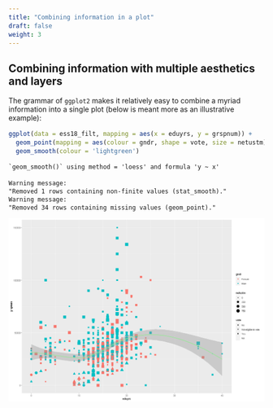 ```yaml
---
title: "Combining information in a plot"
draft: false
weight: 3
---
```


## Combining information with multiple aesthetics and layers

The grammar of `ggplot2` makes it relatively easy to combine a myriad information into a single plot (below is meant more as an illustrative example): 


```R
ggplot(data = ess18_filt, mapping = aes(x = eduyrs, y = grspnum)) +
  geom_point(mapping = aes(colour = gndr, shape = vote, size = netustm)) +
  geom_smooth(colour = 'lightgreen')
```

    `geom_smooth()` using method = 'loess' and formula 'y ~ x'
    
    Warning message:
    "Removed 1 rows containing non-finite values (stat_smooth)."
    Warning message:
    "Removed 34 rows containing missing values (geom_point)."




![png](/output_55_1.png)